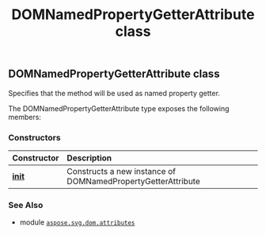 ﻿---
title: DOMNamedPropertyGetterAttribute class
second_title: Aspose.SVG for Python via .NET API References
description: 
type: docs
weight: 30
url: /python-net/aspose.svg.dom.attributes/domnamedpropertygetterattribute/
is_root: false
---

## DOMNamedPropertyGetterAttribute class

Specifies that the method will be used as named property getter.



The DOMNamedPropertyGetterAttribute type exposes the following members:

### Constructors
| Constructor | Description |
| :- | :- |
| [__init__](/svg/python-net/aspose.svg.dom.attributes/domnamedpropertygetterattribute/__init__/#) | Constructs a new instance of DOMNamedPropertyGetterAttribute |



### See Also
* module [`aspose.svg.dom.attributes`](..)

